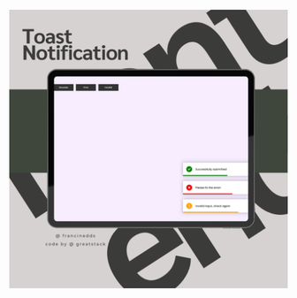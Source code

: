 ![Texto alternativo](https://github.com/francinedds/toast-notification/blob/main/image/Toast%20notification.png)
